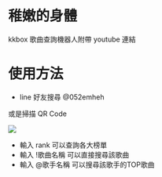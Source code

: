 # 稚嫩的身體
kkbox 歌曲查詢機器人附帶 youtube 連結
# 使用方法
* line 好友搜尋 @052emheh

或是掃描 QR Code

![](https://i.imgur.com/q1uAX75.png)

* 輸入 rank 可以查詢各大榜單
* 輸入 !歌曲名稱 可以直接搜尋該歌曲
* 輸入 @歌手名稱 可以搜尋該歌手的TOP歌曲
